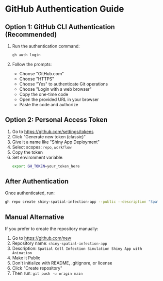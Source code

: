# GitHub Authentication Guide

## Option 1: GitHub CLI Authentication (Recommended)

1. Run the authentication command:
   ```bash
   gh auth login
   ```

2. Follow the prompts:
   - Choose "GitHub.com"
   - Choose "HTTPS"
   - Choose "Yes" to authenticate Git operations
   - Choose "Login with a web browser"
   - Copy the one-time code
   - Open the provided URL in your browser
   - Paste the code and authorize

## Option 2: Personal Access Token

1. Go to https://github.com/settings/tokens
2. Click "Generate new token (classic)"
3. Give it a name like "Shiny App Deployment"
4. Select scopes: `repo`, `workflow`
5. Copy the token
6. Set environment variable:
   ```bash
   export GH_TOKEN=your_token_here
   ```

## After Authentication

Once authenticated, run:
```bash
gh repo create shiny-spatial-infection-app --public --description "Spatial Cell Infection Simulation Shiny App with Animation" --source=. --remote=origin --push
```

## Manual Alternative

If you prefer to create the repository manually:

1. Go to https://github.com/new
2. Repository name: `shiny-spatial-infection-app`
3. Description: `Spatial Cell Infection Simulation Shiny App with Animation`
4. Make it Public
5. Don't initialize with README, .gitignore, or license
6. Click "Create repository"
7. Then run: `git push -u origin main` 